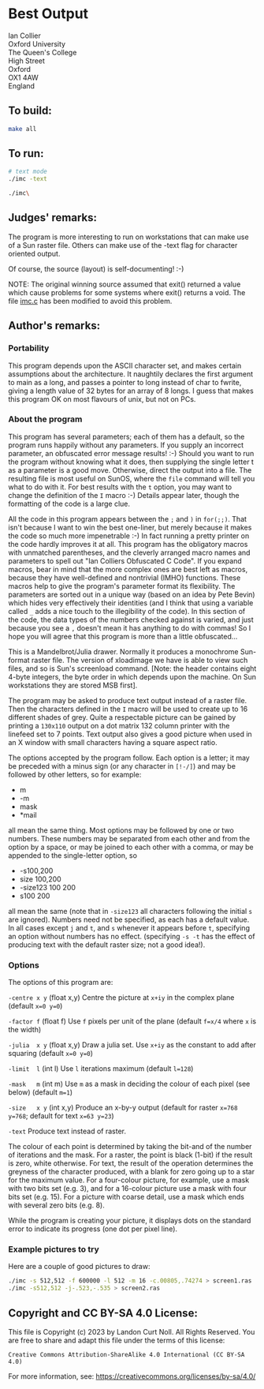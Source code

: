# Best Output

Ian Collier\
Oxford University\
The Queen's College\
High Street\
Oxford\
OX1 4AW\
England

## To build:

```sh
make all
```

## To run:

```sh
# text mode
./imc -text

./imc\
```

## Judges' remarks:

The program is more interesting to run on workstations that can make use of a
Sun raster file.  Others can make use of the -text flag for character oriented
output.

Of course, the source (layout) is self-documenting!  :-)

NOTE: The original winning source assumed that exit() returned a value which cause
problems for some systems where exit() returns a void.  The file [imc.c](imc.c) has been
modified to avoid this problem.

## Author's remarks:

### Portability

This program depends upon the ASCII character set, and makes certain
assumptions about the architecture. It naughtily declares the first
argument to main as a long, and passes a pointer to long instead of char
to fwrite, giving a length value of 32 bytes for an array of 8 longs. I
guess that makes this program OK on most flavours of unix, but not on
PCs.

### About the program

This program has several parameters; each of them has a default, so the
program runs happily without any parameters. If you supply an incorrect
parameter, an obfuscated error message results! :-) Should you want to
run the program without knowing what it does, then supplying the single
letter t as a parameter is a good move. Otherwise, direct the output
into a file. The resulting file is most useful on SunOS, where the
`file` command will tell you what to do with it. For best results with
the `t` option, you may want to change the definition of the `I` macro :-)
Details appear later, though the formatting of the code is a large clue.

All the code in this program appears between the `;` and `)` in
`for(;;)`. That isn't because I want to win the best one-liner, but
merely because it makes the code so much more impenetrable :-) In fact
running a pretty printer on the code hardly improves it at all. This
program has the obligatory macros with unmatched parentheses, and the
cleverly arranged macro names and parameters to spell out "Ian Colliers
Obfuscated C Code". If you expand macros, bear in mind that the more
complex ones are best left as macros, because they have well-defined and
nontrivial (IMHO) functions. These macros help to give the program's
parameter format its flexibility. The parameters are sorted out in a
unique way (based on an idea by Pete Bevin) which hides very effectively
their identities (and I think that using a variable called `_` adds a nice
touch to the illegibility of the code). In this section of the code, the
data types of the numbers checked against is varied, and just because
you see a `,` doesn't mean it has anything to do with commas! So I hope
you will agree that this program is more than a little obfuscated...

This is a Mandelbrot/Julia drawer. Normally it produces a monochrome
Sun-format raster file. The version of xloadimage we have is able to
view such files, and so is Sun's screenload command. [Note: the header
contains eight 4-byte integers, the byte order in which depends upon the
machine. On Sun workstations they are stored MSB first].

The program may be asked to produce text output instead of a raster
file. Then the characters defined in the `I` macro will be used to create
up to 16 different shades of grey. Quite a respectable picture can be
gained by printing a `130x110` output on a dot matrix 132 column printer
with the linefeed set to 7 points. Text output also gives a good picture
when used in an X window with small characters having a square aspect
ratio.

The options accepted by the program follow. Each option is a letter; it
may be preceded with a minus sign (or any character in `[!-/]`) and may be
followed by other letters, so for example:


- m
- \-m
- mask
- \*mail


all mean the same thing. Most options may be followed by one or two
numbers. These numbers may be separated from each other and from the
option by a space, or may be joined to each other with a comma, or may
be appended to the single-letter option, so

- \-s100,200
- size 100,200
- \-size123 100 200
- s100 200

all mean the same (note that in `-size123` all characters following the
initial `s` are ignored). Numbers need not be specified, as each has a
default value. In all cases except `j` and `t`, and `s` whenever it
appears before `t`, specifying an option without numbers has no effect.
(specifying `-s -t` has the effect of producing text with the default
raster size; not a good idea!).

### Options

The options of this program are:

`-centre x y`  (float x,y) Centre the picture at `x+iy` in the complex
			 plane (default `x=0 y=0`)


`-factor f`    (float f)   Use `f` pixels per unit of the plane (default
			 `f=x/4` where `x` is the width)


`-julia  x y`  (float x,y) Draw a julia set. Use `x+iy` as the constant
			 to add after squaring (default `x=0 y=0`)

`-limit  l`    (int l)     Use `l` iterations maximum (default `l=128`)

`-mask   m`    (int m)     Use `m` as a mask in deciding the colour of each
			 pixel (see below) (default `m=1`)

`-size   x y`  (int x,y)   Produce an x-by-y output (default for raster
			 `x=768 y=768`; default for text `x=63 y=23`)

`-text`                    Produce text instead of raster.

The colour of each point is determined by taking the bit-and of the
number of iterations and the mask. For a raster, the point is black
(1-bit) if the result is zero, white otherwise. For text, the result of
the operation determines the greyness of the character produced, with a
blank for zero going up to a star for the maximum value. For a
four-colour picture, for example, use a mask with two bits set (e.g. 3),
and for a 16-colour picture use a mask with four bits set (e.g. 15). For
a picture with coarse detail, use a mask which ends with several zero
bits (e.g. 8).

While the program is creating your picture, it displays dots on the
standard error to indicate its progress (one dot per pixel line).

### Example pictures to try

Here are a couple of good pictures to draw:

```sh
./imc -s 512,512 -f 600000 -l 512 -m 16 -c.00805,.74274 > screen1.ras
./imc -s512,512 -j-.523,-.535 > screen2.ras
```

## Copyright and CC BY-SA 4.0 License:

This file is Copyright (c) 2023 by Landon Curt Noll.  All Rights Reserved.
You are free to share and adapt this file under the terms of this license:

    Creative Commons Attribution-ShareAlike 4.0 International (CC BY-SA 4.0)

For more information, see: https://creativecommons.org/licenses/by-sa/4.0/
